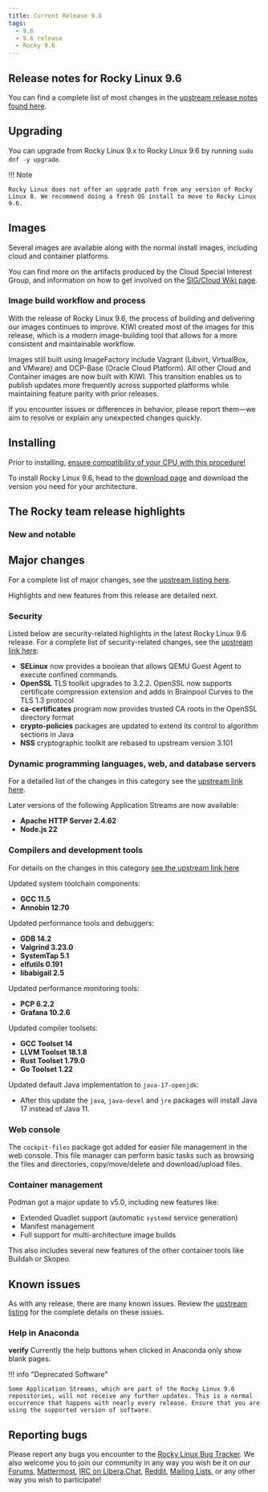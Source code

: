 ```yaml
---
title: Current Release 9.6
tags:
  - 9.6
  - 9.6 release
  - Rocky 9.6
---
```


## Release notes for Rocky Linux 9.6

You can find a complete list of most changes in the [upstream release notes found here](https://docs.redhat.com/en/documentation/red_hat_enterprise_linux/9/html/9.6_release_notes/index).

## Upgrading

You can upgrade from Rocky Linux 9.x to Rocky Linux 9.6 by running `sudo dnf -y upgrade`.

!!! Note

    Rocky Linux does not offer an upgrade path from any version of Rocky Linux 8. We recommend doing a fresh OS install to move to Rocky Linux 9.6.

## Images

Several images are available along with the normal install images, including cloud and container platforms.

You can find more on the artifacts produced by the Cloud Special Interest Group, and information on how to get involved on the [SIG/Cloud Wiki page](https://sig-cloud.rocky.page/).

### Image build workflow and process

With the release of Rocky Linux 9.6, the process of building and delivering our images continues to improve. KIWI created most of the images for this release, which is a modern image-building tool that allows for a more consistent and maintainable workflow.

Images still built using ImageFactory include Vagrant (Libvirt, VirtualBox, and VMware) and OCP-Base (Oracle Cloud Platform). All other Cloud and Container images are now built with KIWI. This transition enables us to publish updates more frequently across supported platforms while maintaining feature parity with prior releases.

If you encounter issues or differences in behavior, please report them—we aim to resolve or explain any unexpected changes quickly.

## Installing

Prior to installing, [ensure compatibility of your CPU with this procedure!](https://docs.rockylinux.org/gemstones/test_cpu_compat/)

To install Rocky Linux 9.6, head to the [download page](https://rockylinux.org/download/) and download the version you need for your architecture.

## The Rocky team release highlights

### New and notable

## Major changes

For a complete list of major changes, see the [upstream listing here](https://docs.redhat.com/en/documentation/red_hat_enterprise_linux/9/html/9.6_release_notes/overview#overview-major-changes).

Highlights and new features from this release are detailed next.

### Security

Listed below are security-related highlights in the latest Rocky Linux 9.6 release. For a complete list of security-related changes, see the [upstream link here](https://docs.redhat.com/en/documentation/red_hat_enterprise_linux/9/html/9.6_release_notes/new-features#new-features-security):

* **SELinux** now provides a boolean that allows QEMU Guest Agent to execute confined commands.
* **OpenSSL** TLS toolkit upgrades to 3.2.2. OpenSSL now supports certificate compression extension and adds in Brainpool Curves to the TLS 1.3 protocol
* **ca-certificates** program now provides trusted CA roots in the OpenSSL directory format
* **crypto-policies** packages are updated to extend its control to algorithm sections in Java
* **NSS** cryptographic toolkit are rebased to upstream version 3.101

### Dynamic programming languages, web, and database servers

For a detailed list of the changes in this category see the [upstream link here](https://docs.redhat.com/en/documentation/red_hat_enterprise_linux/9/html/9.6_release_notes/new-features#new-features-dynamic-programming-languages-web-and-database-servers).

Later versions of the following Application Streams are now available:

* **Apache HTTP Server 2.4.62**
* **Node.js 22**

### Compilers and development tools

For details on the changes in this category [see the upstream link here](https://docs.redhat.com/en/documentation/red_hat_enterprise_linux/9/html/9.6_release_notes/new-features#new-features-compilers-and-development-tools)

Updated system toolchain components:

* **GCC 11.5**
* **Annobin 12.70**

Updated performance tools and debuggers:

* **GDB 14.2**
* **Valgrind 3.23.0**
* **SystemTap 5.1**
* **elfutils 0.191**
* **libabigail 2.5**

Updated performance monitoring tools:

* **PCP 6.2.2**
* **Grafana 10.2.6**

Updated compiler toolsets:

* **GCC Toolset 14**
* **LLVM Toolset 18.1.8**
* **Rust Toolset 1.79.0**
* **Go Toolset 1.22**

Updated default Java implementation to `java-17-openjdk`:

* After this update the `java`, `java-devel` and `jre` packages will install Java 17 instead of Java 11.

### Web console

The `cockpit-files` package got added for easier file management in the web console.
This file manager can perform basic tasks such as browsing the files and directories, copy/move/delete and download/upload files.

### Container management

Podman got a major update to v5.0, including new features like:

* Extended Quadlet support (automatic `systemd` service generation)
* Manifest management
* Full support for multi-architecture image builds

This also includes several new features of the other container tools like Buildah or Skopeo.

## Known issues

As with any release, there are many known issues. Review the [upstream listing](https://docs.redhat.com/en/documentation/red_hat_enterprise_linux/9/html/9.6_release_notes/known-issues) for the complete details on these issues.

### Help in Anaconda

**verify** Currently the help buttons when clicked in Anaconda only show blank pages.

!!! info "Deprecated Software"

    Some Application Streams, which are part of the Rocky Linux 9.6 repositories, will not receive any further updates. This is a normal occurrence that happens with nearly every release. Ensure that you are using the supported version of software.

## Reporting bugs

Please report any bugs you encounter to the [Rocky Linux Bug Tracker](https://bugs.rockylinux.org/). We also welcome you to join our community in any way you wish be it on our [Forums](https://forums.rockylinux.org), [Mattermost](https://chat.rockylinux.org), [IRC on Libera.Chat](irc://irc.liberachat/rockylinux), [Reddit](https://reddit.com/r/rockylinux), [Mailing Lists](https://lists.resf.org), or any other way you wish to participate!

